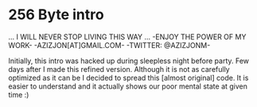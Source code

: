 256 Byte intro
=============

... I WILL NEVER STOP LIVING THIS WAY ... 
        -ENJOY THE POWER OF MY WORK-
          -AZIZJON[AT]GMAIL.COM-
           -TWITTER: @AZIZJONM-

Initially, this intro was hacked up during sleepless night before party.
Few days after I made this refined version. Although it is not as carefully 
optimized as it can be I decided to spread this [almost original] code. 
It is easier to understand and it actually shows our poor mental state at given time :)
